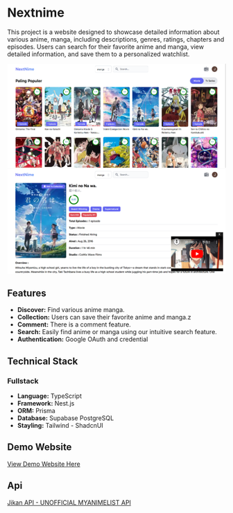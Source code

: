 <h1>Nextnime</h1>

<p>This project is a website designed to showcase detailed information about various anime, manga, including descriptions, genres, ratings, chapters and episodes. Users can search for their favorite anime and manga, view detailed information, and save them to a personalized watchlist.</p>

![Showcase Banner](public/screenshot/ss-nextnime-01.png)
![Showcase Banner](public/screenshot/ss-nextnime-02.png)

<h2>Features</h2>

<ul>
	<li><strong>Discover:</strong> Find various anime manga.</li>
	<li><strong>Collection:</strong> Users can save their favorite anime and manga.z</li>
	<li><strong>Comment:</strong> There is a comment feature.</li>
	<li><strong>Search:</strong> Easily find anime or manga using our intuitive search feature.</li>
  	<li><strong>Authentication:</strong> Google OAuth and credential</li>
</ul>

<h2>Technical Stack</h2>

<h3>Fullstack</h3>

<ul>
	<li><strong>Language:</strong> TypeScript</li>
	<li><strong>Framework:</strong> Nest.js</li>
	<li><strong>ORM:</strong> Prisma</li>
	<li><strong>Database:</strong> Supabase PostgreSQL</li>
	<li><strong>Stayling:</strong> Tailwind - ShadcnUI</li>
</ul>

<h2>Demo Website</h2>

<a href="https://nextnime.vercel.app" target="_blank">View Demo Website Here</a>

## Api

<a href="https://jikan.moe" target="_blank">Jikan API - UNOFFICIAL MYANIMELIST API</a>
